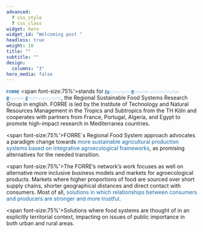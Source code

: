 ```yaml
---
advanced:
  ? css_style
  ? css_class
widget: hero
widget_id: "Welcoming post "
headless: true
weight: 10
title: ""
subtitle: ""
design:
  columns: "3"
hero_media: false
---
```

<span style='color:#1768a6; font-size:75%; font-weight:600'>**FORRE**</span> <span font-size:75%'>stands for</span> <span style='color:#1768a6; font-size:75%; font-weight:100'>_<u>**Fo**</u>rschung für <u>**R**</u>esiliente und Nachhaltige <u>**R**</u>egionale <u>**E**</u>rnährungssysteme_</span>, the Regional Sustainable Food Systems Research Group in english. FORRE is led by the Institute of Technology and Natural Resources Management in the Tropics and Subtropics from the TH Köln and cooperates with partners from France, Portugal, Algeria, and Egypt to promote high-impact research in Mediterranea countries.

<span font-size:75%'>FORRE´s Regional Food System approach advocates a paradigm change towards <span style='color:#1768a6'>more sustainable agricultural production systems based on integrative agroecological frameworks</span>, as promising alternatives for the needed transition. </span>

<span font-size:75%'>The FORRE’s network’s work focuses as well on alternative more inclusive business models and markets for agroecological products. Markets where higher proportions of food are sourced over short supply chains, shorter geographical distances and direct contact with consumers. Most of all, <span style='color:#1768a6'>solutions in which relationships between consumers and producers are stronger and more trustful</span>. </span>

<span font-size:75%'>Solutions where food systems are thought of in an explicitly territorial context, impacting on issues of public importance in both urban and rural areas.</span>
